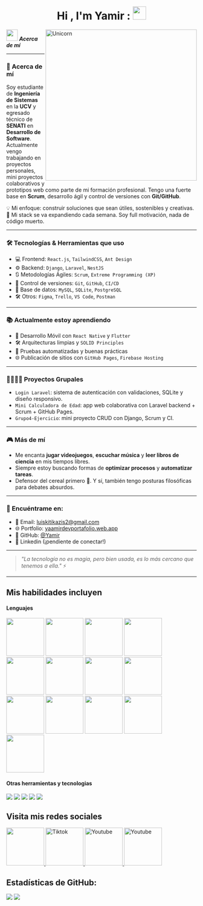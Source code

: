 <h1 align="center"><b>Hi , I'm Yamir : </b><img src="https://media.giphy.com/media/hvRJCLFzcasrR4ia7z/giphy.gif" width="35"></h1>
<!--  -->
<img align="right" width=400px alt="Unicorn" src="https://github.com/Anmol-Baranwal/Cool-GIFs-For-GitHub/assets/74038190/6f28d73e-0d7e-4a6c-8ddf-bb24b69a71c0" />

<img src="https://media.giphy.com/media/ObNTw8Uzwy6KQ/giphy.gif" width="30px">&nbsp;***Acerca de  mí***

---

### 🧠 Acerca de mí

Soy estudiante de **Ingeniería de Sistemas** en la **UCV** y egresado técnico de **SENATI** en **Desarrollo de Software**. Actualmente vengo trabajando en proyectos personales, mini proyectos colaborativos y prototipos web como parte de mi formación profesional. Tengo una fuerte base en **Scrum**, desarrollo ágil y control de versiones con **Git/GitHub**.  

💡 Mi enfoque: construir soluciones que sean útiles, sostenibles y creativas.  
🔧 Mi stack se va expandiendo cada semana. Soy full motivación, nada de código muerto.  

---

### 🛠️ Tecnologías & Herramientas que uso

- 💻 Frontend: `React.js`, `TailwindCSS`, `Ant Design`
- ⚙️ Backend: `Django`, `Laravel`, `NestJS`
- 🔃 Metodologías Ágiles: `Scrum`, `Extreme Programming (XP)`
- 🔄 Control de versiones: `Git`, `GitHub`, `CI/CD`
- 🧪 Base de datos: `MySQL`, `SQLite`, `PostgreSQL`
- 🛠️ Otros: `Figma`, `Trello`, `VS Code`, `Postman`

---

### 📚 Actualmente estoy aprendiendo

- 🧩 Desarrollo Móvil con `React Native` y `Flutter`
- 🛠️ Arquitecturas limpias y `SOLID Principles`
- 🚀 Pruebas automatizadas y buenas prácticas
- 🌐 Publicación de sitios con `GitHub Pages`, `Firebase Hosting`

---

### 👨‍👩‍👧‍👦 Proyectos Grupales

- `Login Laravel`: sistema de autenticación con validaciones, SQLite y diseño responsivo.
- `Mini Calculadora de Edad`: app web colaborativa con Laravel backend + Scrum + GitHub Pages.
- `Grupo4-Ejercicio`: mini proyecto CRUD con Django, Scrum y CI.

---

### 🎮 Más de mí

- Me encanta **jugar videojuegos**, **escuchar música** y **leer libros de ciencia** en mis tiempos libres.
- Siempre estoy buscando formas de **optimizar procesos** y **automatizar tareas**.
- Defensor del cereal primero 🥣. Y sí, también tengo posturas filosóficas para debates absurdos.

---

### 🔗 Encuéntrame en:

- 📧 Email: [luiskitikazis2@gmail.com](mailto:luiskitikazis2@gmail.com)
- 🌐 Portfolio: [yaamirdevportafolio.web.app](https://yaamirdevportafolio.web.app/)
- 🐙 GitHub: [@Yamir](https://github.com/Yamir)  
- 💬 Linkedin (¡pendiente de conectar!)

---

> *"La tecnología no es magia, pero bien usada, es lo más cercano que tenemos a ella."* ⚡

---

## Mis habilidades incluyen

<h4> Lenguajes </h4>
<span> 
  

<img src="https://user-images.githubusercontent.com/74038190/212257454-16e3712e-945a-4ca2-b238-408ad0bf87e6.gif" width="100">
<img src="https://user-images.githubusercontent.com/74038190/212257472-08e52665-c503-4bd9-aa20-f5a4dae769b5.gif" width="100">
<img src="https://user-images.githubusercontent.com/74038190/212257468-1e9a91f1-b626-4baa-b15d-5c385dfa7ed2.gif" width="100">
<img src="https://user-images.githubusercontent.com/74038190/212257465-7ce8d493-cac5-494e-982a-5a9deb852c4b.gif" width="100">
<img src="https://user-images.githubusercontent.com/74038190/212257463-4d082cb4-7483-4eaf-bc25-6dde2628aabd.gif" width="100">
<img src="https://user-images.githubusercontent.com/74038190/212257460-738ff738-247f-4445-a718-cdd0ca76e2db.gif" width="100">
<img src="https://user-images.githubusercontent.com/74038190/212257467-871d32b7-e401-42e8-a166-fcfd7baa4c6b.gif" width="100">
<img src="https://user-images.githubusercontent.com/74038190/212281756-450d3ffa-9335-4b98-a965-db8a18fee927.gif" width="100">
<img src="https://user-images.githubusercontent.com/74038190/212280805-9bcb336b-8c55-46a8-abf8-ff286ab55472.gif" width="100">
<img src="https://user-images.githubusercontent.com/74038190/212280823-79088828-a258-4a4d-8d6c-96315d5a07af.gif" width="100">
<img src="https://user-images.githubusercontent.com/74038190/212281763-e6ecd7ef-c4aa-45b6-a97c-f33f6bb592bd.gif" width="100">
<img src="https://user-images.githubusercontent.com/74038190/212281775-b468df30-4edc-4bf8-a4ee-f52e1aaddc86.gif" width="100">
<img src="https://user-images.githubusercontent.com/74038190/212281780-0afd9616-8310-46e9-a898-c4f5269f1387.gif" width="100">
 


</span>


<h4> Otras herramientas y tecnologias </h4>
<span>
  <img src="https://img.shields.io/badge/Git-F05032?style=for-the-badge&logo=git&logoColor=white">
  <img src="https://img.shields.io/badge/jira-%230A0FFF.svg?style=for-the-badge&logo=jira&logoColor=white">
  <img src="https://img.shields.io/badge/Notion-%23000000.svg?style=for-the-badge&logo=notion&logoColor=white">
  <img src="https://img.shields.io/badge/Fedora-294172?style=for-the-badge&logo=fedora&logoColor=white">
  <img src="https://img.shields.io/badge/MySQL-00000F?style=for-the-badge&logo=mysql&logoColor=white">




</span>

## Visita mis redes sociales

<a href= "https://www.instagram.com/kitikaziss/">
    <img src="https://user-images.githubusercontent.com/74038190/235294013-a33e5c43-a01c-43f6-b44d-a406d8b4ab75.gif?style=for-the-badge&logo=Instagram&logoColor=white" width="100">
</a>
<a href="https://www.tiktok.com/@kana_boon_kimi" >
  <img src="https://user-images.githubusercontent.com/74038190/235294002-8aafea24-3179-45af-91d9-412ad7ff5359.gif?style=for-the-badge&logo=TikTok&logoColor=white" alt="Tiktok" width="100">
</a>


<!--- 
<a href="https://www.twitch.tv/luiskitikazisrsng" >
  <img src="https://img.shields.io/badge/Twitch-9347FF?style=for-the-badge&logo=twitch&logoColor=white" alt="Twitch" width="100">
  -->

  
</a>
<a href="https://www.youtube.com/@luiskitikazis">
  <img src="https://user-images.githubusercontent.com/74038190/235294007-de441046-823e-4eff-89bf-d4df52858b65.gif?style=for-the-badge&logo=YouTube&logoColor=white" alt="Youtube" width="100">
</a>

<a href="#">
  <img src="https://user-images.githubusercontent.com/74038190/235294015-47144047-25ab-417c-af1b-6746820a20ff.gif?style=for-the-badge&logo=YouTube&logoColor=white" alt="Youtube" width="100">
</a>



<h2>Estadísticas  de GitHub:</h2> 

[![](https://github-readme-stats.vercel.app/api?username=kitikazis&show_icons=true&theme=tokyonight&hide_border=true&locale=en)](https://github.com/kitikazis)
[![](https://github-readme-streak-stats.herokuapp.com/?user=kitikazis&theme=material-palenight)](https://github.com/kitikazis)
</div>

